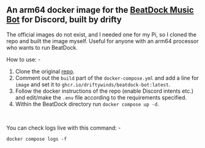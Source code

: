 ## An arm64 docker image for the [BeatDock Music Bot](https://github.com/lazaroagomez/BeatDock) for Discord, built by drifty

The official images do not exist, and I needed one for my Pi, so I cloned the repo and built the image myself. Useful for anyone with an arm64 processor who wants to run BeatDock. 

<!-- Also available on Docker Hub - [```driftywinds/cwa:latest```](https://hub.docker.com/repository/docker/driftywinds/cwa/general) -->

How to use: - 

1. Clone the original [repo](https://github.com/lazaroagomez/BeatDock).
2. Comment out the ```build``` part of the ```docker-compose.yml``` and add a line for ```image``` and set it to ```ghcr.io/driftywinds/beatdock-bot:latest```.
3. Follow the docker instructions of the repo (enable Discord intents etc.) and edit/make the ```.env``` file according to the requirements specified.
4. Within the BeatDock directory run ```docker compose up -d```.

<br>

You can check logs live with this command: - 
```
docker compose logs -f
```
